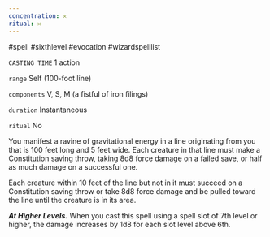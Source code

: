 ```yaml
---
concentration: 𐄂
ritual: 𐄂
---
```

#spell #sixthlevel #evocation #wizardspelllist 

`CASTING TIME`
1 action

`range`
Self (100-foot line)

`components`
V, S, M (a fistful of iron filings)

`duration`
Instantaneous

`ritual`
No

You manifest a ravine of gravitational energy in a line originating from you that is 100 feet long and 5 feet wide. Each creature in that line must make a Constitution saving throw, taking 8d8 force damage on a failed save, or half as much damage on a successful one.

Each creature within 10 feet of the line but not in it must succeed on a Constitution saving throw or take 8d8 force damage and be pulled toward the line until the creature is in its area.

**_At Higher Levels._** When you cast this spell using a spell slot of 7th level or higher, the damage increases by 1d8 for each slot level above 6th.